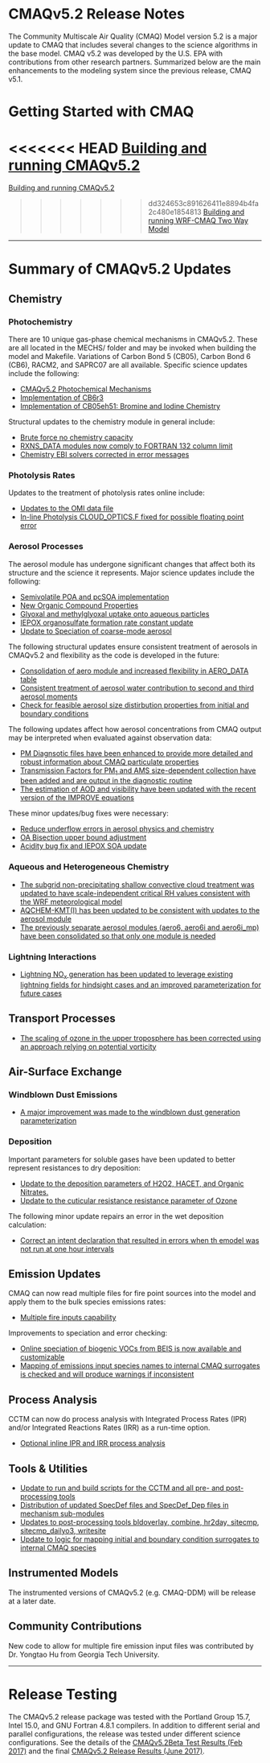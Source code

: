 CMAQv5.2 Release Notes 
=====================================

The Community Multiscale Air Quality (CMAQ) Model version 5.2 is a major update to CMAQ that includes several changes to the science algorithms in the base model.  CMAQ v5.2 was developed by the U.S. EPA with contributions from other research partners. Summarized below are the main enhancements to the modeling system since the previous release, CMAQ v5.1.

# Getting Started with CMAQ  
<<<<<<< HEAD
[Building and running CMAQv5.2](https://github.com/USEPA/CMAQ/blob/5.2/DOCS/User_Manual/CMAQ_OGD_ch05_sys_req.md)  
=======
[Building and running CMAQv5.2](../../../DOCS/User_Manual/CMAQ_OGD_ch05_sys_req.md)  
>>>>>>> dd324653c891626411e8894b4fa2c480e1854813
[Building and running WRF-CMAQ Two Way Model](Two_Way_Coupled_WRF-CMAQ.md)

-----
# Summary of CMAQv5.2 Updates

<a id="chemistry"></a>
## Chemistry
### Photochemistry
There are 10 unique gas-phase chemical mechanisms in CMAQv5.2. These are all located in the MECHS/ folder and may be invoked when building the model and Makefile. Variations of Carbon Bond 5 (CB05), Carbon Bond 6 (CB6), RACM2, and SAPRC07 are all available. Specific science updates include the following:  
  * [CMAQv5.2 Photochemical Mechanisms](CMAQv5.2_Mechanisms.md)
  * [Implementation of CB6r3](CB6_release_notes.md)
  * [Implementation of CB05eh51: Bromine and Iodine Chemistry](Halogen_Chemistry.md)  

Structural updates to the chemistry module in general include:  
  * [Brute force no chemistry capacity](Brute_force_no_chemistry_capacity.md)
  * [RXNS_DATA modules now comply to FORTRAN 132 column limit](MECHS_RXNS_DATA_MODULEs_comply_to_FORTRAN_132_column_limit.md)
  * [Chemistry EBI solvers corrected in error messages](GAS_EBI_solvers_corrected_in_error_messages.md)

### Photolysis Rates
Updates to the treatment of photolysis rates online include:
  * [Updates to the OMI data file](In-Line_Photolysis_Updates_to_the_OMI_data_file.md)
  * [In-line Photolysis CLOUD_OPTICS.F fixed for possible floating point error](In-line_Photolysis_CLOUD_OPTICS.F_fixed_for_possible_floating_point_error.md)

### Aerosol Processes
The aerosol module has undergone significant changes that affect both its structure and the science it represents. Major science updates include the following:
  * [Semivolatile POA and pcSOA implementation](SemiVolPOA_pcSOA.md)
  * [New Organic Compound Properties](SOA_properties.md)
  * [Glyoxal and methylglyoxal uptake onto aqueous particles](gly_mgly_soa_update.md)
  * [IEPOX organosulfate formation rate constant update](iepoxos_rateconstant.md)
  * [Update to Speciation of coarse-mode aerosol](Coarse_Aerosol_Speciation.md)

The following structural updates ensure consistent treatment of aerosols in CMAQv5.2 and flexibility as the code is developed in the future:
  * [Consolidation of aero module and increased flexibility in AERO_DATA table](aero6_6i_6mp_consolidation.md)
  * [Consistent treatment of aerosol water contribution to second and third aerosol moments](Aerosol_Moment_Consistency.md)
  * [Check for feasible aerosol size distirbution properties from initial and boundary conditions](IC_BC_Aerosol_Size_Conditioner.md)

The following updates affect how aerosol concentrations from CMAQ output may be interpreted when evaluated against observation data:
  * [PM Diagnsotic files have been enhanced to provide more detailed and robust information about CMAQ particulate properties](PM_Diagnostic_Files.md)
  * [Transmission Factors for PM<sub>1</sub> and AMS size-dependent collection have been added and are output in the diagnostic routine](Aerosol_Transmission_Factors.md)
  * [The estimation of AOD and visibility have been updated with the recent version of the IMPROVE equations](AOD_Visibility.md)

These minor updates/bug fixes were necessary:
  * [Reduce underflow errors in aerosol physics and chemistry](Reduce_underflow_errors_in_aerosol_physics_and_chemistry.md)
  * [OA Bisection upper bound adjustment](OA_bisection_update.md)
  * [Acidity bug fix and IEPOX SOA update](AH3OPJ_IEPOX_update.md)

### Aqueous and Heterogeneous Chemistry
  * [The subgrid non-precipitating shallow convective cloud treatment was updated to have scale-independent critical RH values consistent with the WRF meteorological model](Subgrid_Shallow_Conv_Cloud.md)
  * [AQCHEM-KMT(I) has been updated to be consistent with updates to the aerosol module](AQCHEM-KMT.md)
  * [The previously separate aerosol modules (aero6, aero6i and aero6i_mp) have been consolidated so that only one module is needed](aero6_6i_6mp_consolidation.md)

### Lightning Interactions
  * [Lightning NO<sub>x</sub> generation has been updated to leverage existing lightning fields for hindsight cases and an improved parameterization for future cases](Lightning_NOx.md)
 
<a id="transport"></a>
## Transport Processes
  * [The scaling of ozone in the upper troposphere has been corrected using an approach relying on potential vorticity](Potential_Vorticity_Scaling.md)

<a id="exchange"></a>
## Air-Surface Exchange
### Windblown Dust Emissions
  * [A major improvement was made to the windblown dust generation parameterization](Windblown_Dust_Emis.md)

### Deposition
Important parameters for soluble gases have been updated to better represent resistances to dry deposition:
  * [Update to the deposition parameters of H2O2, HACET, and Organic Nitrates.](Gas-Phase_Dep_H2O2_HACET_OrgNtr_s07tic_Species.md)
  * [Update to the cuticular resistance resistance parameter of Ozone](O3_Cuticular_Resistance.md)

The following minor update repairs an error in the wet deposition calculation:
  * [Correct an intent declaration that resulted in errors when th emodel was not run at one hour intervals](Wet_Dep_Update.md)

<a id="emissions"></a>
## Emission Updates
CMAQ can now read multiple files for fire point sources into the model and apply them to the bulk species emissions rates:
  * [Multiple fire inputs capability](Multiple_Fire_Inputs.md)

Improvements to speciation and error checking:  
  * [Online speciation of biogenic VOCs from BEIS is now available and customizable](GSPRO.md)
  * [Mapping of emissions input species names to internal CMAQ surrogates is checked and will produce warnings if inconsistent](Emissions_Check.md)



<a id="procan"></a>
## Process Analysis
CCTM can now do process analysis with Integrated Process Rates (IPR) and/or Integrated Reactions Rates (IRR) as a run-time option.
  * [Optional inline IPR and IRR process analysis](inline_procan.md)

## Tools & Utilities
  * [Update to run and build scripts for the CCTM and all pre- and post-processing tools](runscripts.md)
  * [Distribution of updated SpecDef files and SpecDef_Dep files in mechanism sub-modules](Misc_Aerosol_Operation_Updates.md)
  * [Updates to post-processing tools bldoverlay, combine, hr2day, sitecmp, sitecmp_dailyo3, writesite](Update_POST.md)
  * [Update to logic for mapping initial and boundary condition surrogates to internal CMAQ species](ICBC_Surrogate_Preference.md)

## Instrumented Models
The instrumented versions of CMAQv5.2 (e.g. CMAQ-DDM) will be release at a later date.

## Community Contributions
New code to allow for multiple fire emission input files was contributed by Dr. Yongtao Hu from Georgia Tech University.

-----
# Release Testing

The CMAQv5.2 release package was tested with the Portland Group 15.7, Intel 15.0, and GNU Fortran 4.8.1 compilers.  In addition to different serial and parallel configurations, the release was tested under different science configurations. See the details of the [CMAQv5.2Beta Test Results (Feb 2017)](https://www.airqualitymodeling.org/index.php/CMAQ_version_5.2beta_(February_2017_release)_Technical_Documentation) and the final [CMAQv5.2 Release Results (June 2017)](https://www.airqualitymodeling.org/index.php/CMAQ_version_5.2_(June_2017_release)_Technical_Documentation#Release_Testing).
